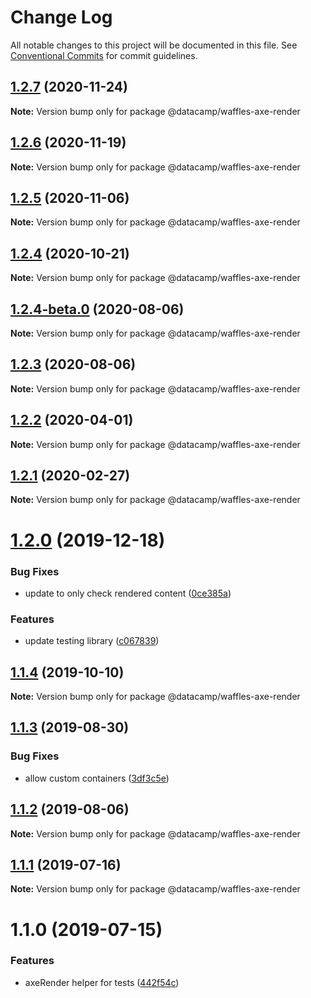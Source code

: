# Change Log

All notable changes to this project will be documented in this file.
See [Conventional Commits](https://conventionalcommits.org) for commit guidelines.

## [1.2.7](https://github.com/datacamp/design-system/compare/@datacamp/waffles-axe-render@1.2.6...@datacamp/waffles-axe-render@1.2.7) (2020-11-24)

**Note:** Version bump only for package @datacamp/waffles-axe-render





## [1.2.6](https://github.com/datacamp/design-system/compare/@datacamp/waffles-axe-render@1.2.5...@datacamp/waffles-axe-render@1.2.6) (2020-11-19)

**Note:** Version bump only for package @datacamp/waffles-axe-render





## [1.2.5](https://github.com/datacamp/design-system/compare/@datacamp/waffles-axe-render@1.2.4...@datacamp/waffles-axe-render@1.2.5) (2020-11-06)

**Note:** Version bump only for package @datacamp/waffles-axe-render





## [1.2.4](https://github.com/datacamp/design-system/compare/@datacamp/waffles-axe-render@1.2.4-beta.0...@datacamp/waffles-axe-render@1.2.4) (2020-10-21)

**Note:** Version bump only for package @datacamp/waffles-axe-render





## [1.2.4-beta.0](https://github.com/datacamp/design-system/compare/@datacamp/waffles-axe-render@1.2.3...@datacamp/waffles-axe-render@1.2.4-beta.0) (2020-08-06)

**Note:** Version bump only for package @datacamp/waffles-axe-render





## [1.2.3](https://github.com/datacamp/design-system/compare/@datacamp/waffles-axe-render@1.2.2...@datacamp/waffles-axe-render@1.2.3) (2020-08-06)

**Note:** Version bump only for package @datacamp/waffles-axe-render





## [1.2.2](https://github.com/datacamp/design-system/compare/@datacamp/waffles-axe-render@1.2.1...@datacamp/waffles-axe-render@1.2.2) (2020-04-01)

**Note:** Version bump only for package @datacamp/waffles-axe-render





## [1.2.1](https://github.com/datacamp/design-system/compare/@datacamp/waffles-axe-render@1.2.0...@datacamp/waffles-axe-render@1.2.1) (2020-02-27)

**Note:** Version bump only for package @datacamp/waffles-axe-render





# [1.2.0](https://github.com/datacamp/design-system/compare/@datacamp/waffles-axe-render@1.1.4...@datacamp/waffles-axe-render@1.2.0) (2019-12-18)


### Bug Fixes

* update to only check rendered content ([0ce385a](https://github.com/datacamp/design-system/commit/0ce385a))


### Features

* update testing library ([c067839](https://github.com/datacamp/design-system/commit/c067839))





## [1.1.4](https://github.com/datacamp/design-system/compare/@datacamp/waffles-axe-render@1.1.3...@datacamp/waffles-axe-render@1.1.4) (2019-10-10)

**Note:** Version bump only for package @datacamp/waffles-axe-render





## [1.1.3](https://github.com/datacamp/design-system/compare/@datacamp/waffles-axe-render@1.1.2...@datacamp/waffles-axe-render@1.1.3) (2019-08-30)


### Bug Fixes

* allow custom containers ([3df3c5e](https://github.com/datacamp/design-system/commit/3df3c5e))





## [1.1.2](https://github.com/datacamp/design-system/compare/@datacamp/waffles-axe-render@1.1.1...@datacamp/waffles-axe-render@1.1.2) (2019-08-06)

**Note:** Version bump only for package @datacamp/waffles-axe-render





## [1.1.1](https://github.com/datacamp/design-system/compare/@datacamp/waffles-axe-render@1.1.0...@datacamp/waffles-axe-render@1.1.1) (2019-07-16)

**Note:** Version bump only for package @datacamp/waffles-axe-render





# 1.1.0 (2019-07-15)


### Features

* axeRender helper for tests ([442f54c](https://github.com/datacamp/design-system/commit/442f54c))
